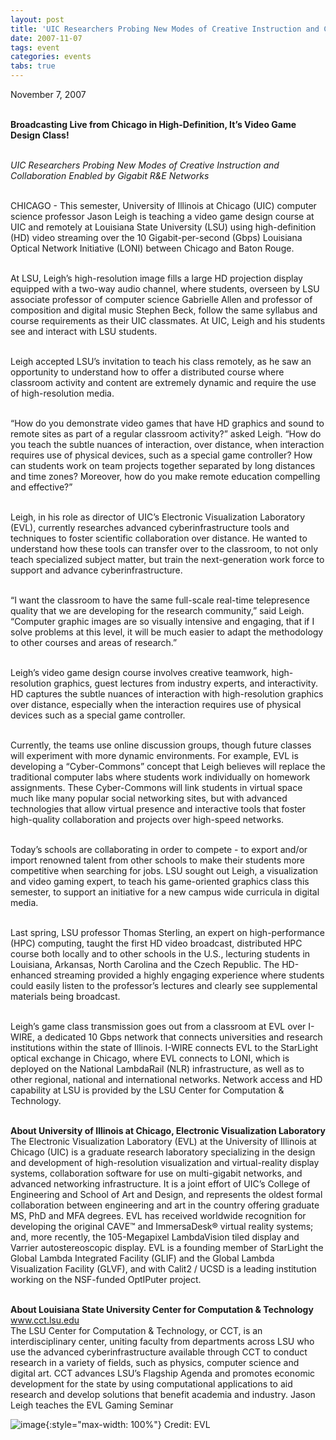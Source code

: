 ```yaml
---
layout: post
title: 'UIC Researchers Probing New Modes of Creative Instruction and Collaboration Enabled by Gigabit R&amp;E Networks'
date: 2007-11-07
tags: event
categories: events
tabs: true
---
```


November 7, 2007<br><br>

<strong>Broadcasting Live from Chicago in High-Definition, It&rsquo;s Video Game Design Class!</strong><br><br>

<em>UIC Researchers Probing New Modes of Creative Instruction and Collaboration Enabled by Gigabit R&amp;E Networks</em><br><br>

CHICAGO - This semester, University of Illinois at Chicago (UIC) computer science professor Jason Leigh is teaching a video game design course at UIC and remotely at Louisiana State University (LSU) using high-definition (HD) video streaming over the 10 Gigabit-per-second (Gbps) Louisiana Optical Network Initiative (LONI) between Chicago and Baton Rouge.<br><br>

At LSU, Leigh&rsquo;s high-resolution image fills a large HD projection display equipped with a two-way audio channel, where students, overseen by LSU associate professor of computer science Gabrielle Allen and professor of composition and digital music Stephen Beck, follow the same syllabus and course requirements as their UIC classmates. At UIC, Leigh and his students see and interact with LSU students.<br><br>

Leigh accepted LSU&rsquo;s invitation to teach his class remotely, as he saw an opportunity to understand how to offer a distributed course where classroom activity and content are extremely dynamic and require the use of high-resolution media.<br><br>

&ldquo;How do you demonstrate video games that have HD graphics and sound to remote sites as part of a regular classroom activity?&rdquo; asked Leigh. &ldquo;How do you teach the subtle nuances of interaction, over distance, when interaction requires use of physical devices, such as a special game controller? How can students work on team projects together separated by long distances and time zones? Moreover, how do you make remote education compelling and effective?&rdquo;<br><br>

Leigh, in his role as director of UIC&rsquo;s Electronic Visualization Laboratory (EVL), currently researches advanced cyberinfrastructure tools and techniques to foster scientific collaboration over distance. He wanted to understand how these tools can transfer over to the classroom, to not only teach specialized subject matter, but train the next-generation work force to support and advance cyberinfrastructure.<br><br>

&ldquo;I want the classroom to have the same full-scale real-time telepresence quality that we are developing for the research community,&rdquo; said Leigh. &ldquo;Computer graphic images are so visually intensive and engaging, that if I solve problems at this level, it will be much easier to adapt the methodology to other courses and areas of research.&rdquo;<br><br>

Leigh&rsquo;s video game design course involves creative teamwork, high-resolution graphics, guest lectures from industry experts, and interactivity. HD captures the subtle nuances of interaction with high-resolution graphics over distance, especially when the interaction requires use of physical devices such as a special game controller.<br><br>

Currently, the teams use online discussion groups, though future classes will experiment with more dynamic environments. For example, EVL is developing a &ldquo;Cyber-Commons&rdquo; concept that Leigh believes will replace the traditional computer labs where students work individually on homework assignments. These Cyber-Commons will link students in virtual space much like many popular social networking sites, but with advanced technologies that allow virtual presence and interactive tools that foster high-quality collaboration and projects over high-speed networks.<br><br>

Today&rsquo;s schools are collaborating in order to compete - to export and/or import renowned talent from other schools to make their students more competitive when searching for jobs. LSU sought out Leigh, a visualization and video gaming expert, to teach his game-oriented graphics class this semester, to support an initiative for a new campus wide curricula in digital media.<br><br>

Last spring, LSU professor Thomas Sterling, an expert on high-performance (HPC) computing, taught the first HD video broadcast, distributed HPC course both locally and to other schools in the U.S., lecturing students in Louisiana, Arkansas, North Carolina and the Czech Republic. The HD-enhanced streaming provided a highly engaging experience where students could easily listen to the professor&rsquo;s lectures and clearly see supplemental materials being broadcast.<br><br>

Leigh&rsquo;s game class transmission goes out from a classroom at EVL over I-WIRE, a dedicated 10 Gbps network that connects universities and research institutions within the state of Illinois. I-WIRE connects EVL to the StarLight optical exchange in Chicago, where EVL connects to LONI, which is deployed on the National LambdaRail (NLR) infrastructure, as well as to other regional, national and international networks. Network access and HD capability at LSU is provided by the LSU Center for Computation &amp; Technology.<br><br>

<strong>About University of Illinois at Chicago, Electronic Visualization Laboratory</strong><br>
The Electronic Visualization Laboratory (EVL) at the University of Illinois at Chicago (UIC) is a graduate research laboratory specializing in the design and development of high-resolution visualization and virtual-reality display systems, collaboration software for use on multi-gigabit networks, and advanced networking infrastructure. It is a joint effort of UIC&rsquo;s College of Engineering and School of Art and Design, and represents the oldest formal collaboration between engineering and art in the country offering graduate MS, PhD and MFA degrees. EVL has received worldwide recognition for developing the original CAVE&trade; and ImmersaDesk&reg; virtual reality systems; and, more recently, the 105-Megapixel LambdaVision tiled display and Varrier autostereoscopic display. EVL is a founding member of StarLight the Global Lambda Integrated Facility (GLIF) and the Global Lambda Visualization Facility (GLVF), and with Calit2 / UCSD is a leading institution working on the NSF-funded OptIPuter project.<br><br>

<strong>About Louisiana State University Center for Computation &amp; Technology</strong> <a href="http://www.cct.lsu.edu">www.cct.lsu.edu</a><br>
The LSU Center for Computation &amp; Technology, or CCT, is an interdisciplinary center, uniting faculty from departments across LSU who use the advanced cyberinfrastructure available through CCT to conduct research in a variety of fields, such as physics, computer science and digital art. CCT advances LSU&rsquo;s Flagship Agenda and promotes economic development for the state by using computational applications to aid research and develop solutions that benefit academia and industry.
Jason Leigh teaches the EVL Gaming Seminar

![image](https://www.evl.uic.edu/output/originals/leigh-evlgameclass2.jpg-srcw.jpg){:style="max-width: 100%"}
Credit: EVL


